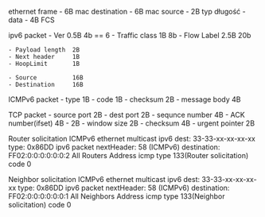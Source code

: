 ethernet frame
     - 6B mac destination
     - 6B mac source
     - 2B typ długość
     - data
     - 4B FCS

ipv6 packet
    - Ver             0.5B    4b      == 6
    - Traffic class   1B      8b
    - Flow Label      2.5B    20b

    - Payload length  2B
    - Next header     1B
    - HoopLimit       1B

    - Source          16B
    - Destination     16B

ICMPv6 packet
    - type          1B
    - code          1B
    - checksum      2B
    - message body  4B

TCP packet
    - source port       2B
    - dest port         2B
    - sequnce number    4B
    - ACK number(ifset) 4B
    - 2B
    - window size       2B
    - checksum          4B
    - urgent pointer    2B


Router solicitation ICMPv6
    ethernet multicast ipv6
        dest: 33-33-xx-xx-xx-xx
        type: 0x86DD
    ipv6 packet
        nextHeader: 58 (ICMPv6)
        destination: FF02:0:0:0:0:0:0:2	All Routers Address
    icmp
        type 133(Router solicitation)
        code 0

Neighbor solicitation ICMPv6
    ethernet multicast ipv6
        dest: 33-33-xx-xx-xx-xx
        type: 0x86DD
    ipv6 packet
        nextHeader: 58 (ICMPv6)
        destination: FF02:0:0:0:0:0:0:1	All Neighbors Address
    icmp
        type 133(Neighbor solicitation)
        code 0